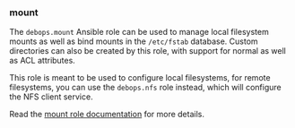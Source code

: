 ### mount

The `debops.mount` Ansible role can be used to manage local filesystem
mounts as well as bind mounts in the `/etc/fstab` database. Custom
directories can also be created by this role, with support for normal as
well as ACL attributes.

This role is meant to be used to configure local filesystems, for remote
filesystems, you can use the `debops.nfs` role instead, which will
configure the NFS client service.

Read the [mount role documentation](https://docs.debops.org/en/stable-3.2/ansible/roles/mount/) for more details.
